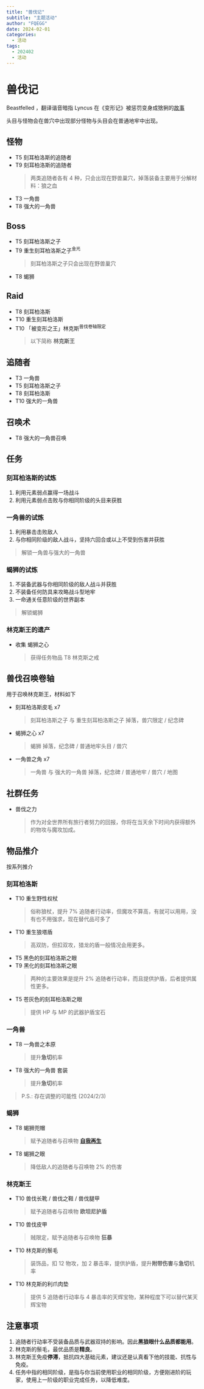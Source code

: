 ```yaml
---
title: "兽伐记"
subtitle: "主题活动"
author: "FQEGG"
date: 2024-02-01
categories:
  - 活动
tags:
  - 202402
  - 活动
---
```


# 兽伐记

Beastfelled ，翻译谐音暗指 Lyncus 在《变形记》被惩罚变身成猞猁的[故事](https://en.m.wikipedia.org/wiki/Lyncus)

头目与怪物会在兽穴中出现部分怪物与头目会在普通地牢中出现。

## 怪物

- T5 刻耳柏洛斯的追随者
- T9 刻耳柏洛斯的追随者
  > 两类追随者各有 4 种，只会出现在野兽巢穴，掉落装备主要用于分解材料：狼之血
- T3 一角兽
- T8 强大的一角兽

## Boss

- T5 刻耳柏洛斯之子
- T9 重生刻耳柏洛斯之子<sup>金光</sup>
  > 刻耳柏洛斯之子只会出现在野兽巢穴
- T8 蝎狮

## Raid

- T8 刻耳柏洛斯
- T10 重生刻耳柏洛斯
- T10 「被变形之王」林克斯<sup>兽伐卷轴限定</sup>
  > 以下简称 __林克斯王__

## 追随者

- T3 一角兽
- T5 刻耳柏洛斯之子
- T8 刻耳柏洛斯
- T10 强大的一角兽

## 召唤术

- T8 强大的一角兽召唤

## 任务

### 刻耳柏洛斯的试炼

1. 利用元素弱点赢得一场战斗
2. 利用元素弱点击败与你相同阶级的头目来获胜

### 一角兽的试炼

1. 利用暴击击败敌人
2. 与你相同阶级的敌人战斗，坚持六回合或以上不受到伤害并获胜
  > 解锁一角兽与强大的一角兽

### 蝎狮的试炼

1. 不装备武器与你相同阶级的敌人战斗并获胜
2. 不装备任何防具来攻略战斗型地牢
3. 一命通关任意阶级的世界副本
  > 解锁蝎狮

### 林克斯王的遗产

- 收集 蝎狮之心
  > 获得任务物品 T8 林克斯之戒

## 兽伐召唤卷轴

用于召唤林克斯王，材料如下

- 刻耳柏洛斯皮毛 x7
  > 刻耳柏洛斯之子 与 重生刻耳柏洛斯之子 掉落，兽穴限定 / 纪念碑
- 蝎狮之心 x7
  > 蝎狮 掉落，纪念碑 / 普通地牢头目 / 兽穴 
- 一角兽之角 x7
  > 一角兽 与 强大的一角兽 掉落，纪念碑 / 普通地牢 / 兽穴 / 地图

## 社群任务

- 兽伐之力
  > 作为对全世界所有旅行者努力的回报，你将在当天余下时间内获得额外的物攻与魔攻加成。


## 物品推介

按系列推介

### 刻耳柏洛斯

- T10 重生野性权杖
  > 俗称狼杖，提升 7% 追随者行动率，但魔攻不算高，有就可以用用，没有也不用强求，现在替代品可多了
- T10 重生狼塔盾
  > 高双防，但扣双攻，猎龙的盾一般情况会用更多。
- T5 黑色的刻耳柏洛斯之眼
- T9 黑化的刻耳柏洛斯之眼
  > 两种的主要效果是提升 2% 追随者行动率，而且提供护盾，后者提供属性更多。
- T5 苍灰色的刻耳柏洛斯之眼
  > 提供 HP 与 MP 的武器护盾宝石

### 一角兽

- T8 一角兽之本原
  > 提升**急切**机率
- T8 强大的一角兽 套装
  > 提升**急切**机率
> P.S.: 存在调整的可能性 (2024/2/3)

### 蝎狮

- T8 蝎狮兜帽
  > 赋予追随者与召唤物 **[自我再生](https://playorna.com/codex/spells/rebirth/)**
- T8 蝎狮之眼
  > 降低敌人的追随者与召唤物 2% 的伤害

### 林克斯王

- T10 兽伐长靴 / 兽伐之鞋 / 兽伐腿甲
  > 赋予追随者与召唤物 **欧坦尼护盾**
- T10 兽伐皮甲
  > 贼限定，赋予追随者与召唤物 **狂暴**
- T10 林克斯的鬃毛
  > 装饰品，扣 12 物攻，加 2 暴击率，提供护盾，提升**附带伤害**与**急切**机率
- T10 林克斯的利爪肉垫
  > 提供 5 追随者行动率与 4 暴击率的天辉宝物，某种程度下可以替代某天辉宝物

## 注意事项

1. 追随者行动率不受装备品质与武器双持的影响。因此**黑狼眼什么品质都能用**。
2. 林克斯的鬃毛，最优品质是**精良**。
3. 林克斯王免疫**停滞**，抵抗四大基础元素，建议还是认真看下他的技能、抗性与免疫。
4. 任务中指的相同阶级，是指与你当前使用职业的相同阶级，方便刚进阶的玩家，使用上一阶级的职业完成任务，以降低难度。